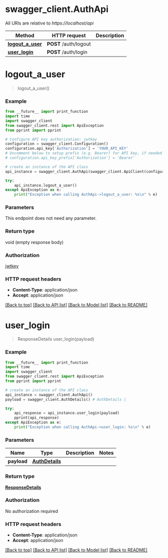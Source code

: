 # swagger_client.AuthApi

All URIs are relative to *https://localhost/api*

Method | HTTP request | Description
------------- | ------------- | -------------
[**logout_a_user**](AuthApi.md#logout_a_user) | **POST** /auth/logout | 
[**user_login**](AuthApi.md#user_login) | **POST** /auth/login | 


# **logout_a_user**
> logout_a_user()



### Example
```python
from __future__ import print_function
import time
import swagger_client
from swagger_client.rest import ApiException
from pprint import pprint

# Configure API key authorization: jwtkey
configuration = swagger_client.Configuration()
configuration.api_key['Authorization'] = 'YOUR_API_KEY'
# Uncomment below to setup prefix (e.g. Bearer) for API key, if needed
# configuration.api_key_prefix['Authorization'] = 'Bearer'

# create an instance of the API class
api_instance = swagger_client.AuthApi(swagger_client.ApiClient(configuration))

try:
    api_instance.logout_a_user()
except ApiException as e:
    print("Exception when calling AuthApi->logout_a_user: %s\n" % e)
```

### Parameters
This endpoint does not need any parameter.

### Return type

void (empty response body)

### Authorization

[jwtkey](../README.md#jwtkey)

### HTTP request headers

 - **Content-Type**: application/json
 - **Accept**: application/json

[[Back to top]](#) [[Back to API list]](../README.md#documentation-for-api-endpoints) [[Back to Model list]](../README.md#documentation-for-models) [[Back to README]](../README.md)

# **user_login**
> ResponseDetails user_login(payload)



### Example
```python
from __future__ import print_function
import time
import swagger_client
from swagger_client.rest import ApiException
from pprint import pprint

# create an instance of the API class
api_instance = swagger_client.AuthApi()
payload = swagger_client.AuthDetails() # AuthDetails | 

try:
    api_response = api_instance.user_login(payload)
    pprint(api_response)
except ApiException as e:
    print("Exception when calling AuthApi->user_login: %s\n" % e)
```

### Parameters

Name | Type | Description  | Notes
------------- | ------------- | ------------- | -------------
 **payload** | [**AuthDetails**](AuthDetails.md)|  | 

### Return type

[**ResponseDetails**](ResponseDetails.md)

### Authorization

No authorization required

### HTTP request headers

 - **Content-Type**: application/json
 - **Accept**: application/json

[[Back to top]](#) [[Back to API list]](../README.md#documentation-for-api-endpoints) [[Back to Model list]](../README.md#documentation-for-models) [[Back to README]](../README.md)

